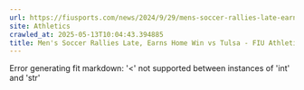 ```yaml
---
url: https://fiusports.com/news/2024/9/29/mens-soccer-rallies-late-earns-home-win-vs-tulsa.aspx
site: Athletics
crawled_at: 2025-05-13T10:04:43.394885
title: Men's Soccer Rallies Late, Earns Home Win vs Tulsa - FIU Athletics
---
```


Error generating fit markdown: '<' not supported between instances of 'int' and 'str'